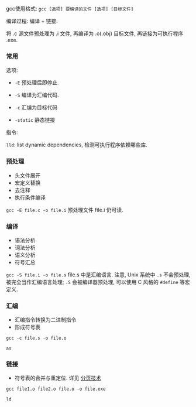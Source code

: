 gcc使用格式: `gcc [选项] 要编译的文件 [选项] [目标文件]`

编译过程: 编译 + 链接. 

将 .c 源文件预处理为 .i 文件, 再编译为 .o(.obj) 目标文件, 再链接为可执行程序 .exe.

### 常用

选项:
- `-E` 预处理后即停止.
- `-S` 编译为汇编代码.
- `-c` 汇编为目标代码

- `-static` 静态链接

指令:

`lld`: list dynamic dependencies, 检测可执行程序依赖哪些库.

### 预处理

- 头文件展开
- 宏定义替换
- 去注释
- 执行条件编译

`gcc -E file.c -o file.i` 预处理文件 file.i 仍可读.

### 编译

- 语法分析
- 词法分析
- 语义分析
- 符号汇总

`gcc -S file.i -o file.s` file.s 中是汇编语言. 注意, Unix 系统中 `.s` 不会预处理, 被完全当作汇编语言处理; `.S` 会被编译器预处理, 可以使用 C 风格的 `#define` 等宏定义.

### 汇编

- 汇编指令转换为二进制指令
- 形成符号表

`gcc -c file.s -o file.o`

`as`

### 链接

- 符号表的合并与重定位. 详见 [分页技术](../../System/Memory/分页技术.md)

`gcc file1.o file2.o file.o -o file.exe`

`ld`